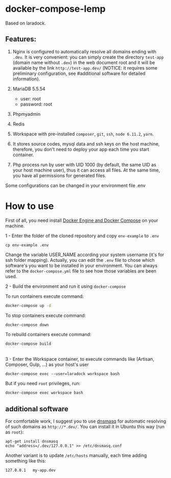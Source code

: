 docker-compose-lemp
===========

Based on laradock.

## Features:

1. Nginx is configured to automatically resolve all domains ending with `.dev`.
It is very convenient: you can simply create the directory `test-app` (domain name without `.dev`) in the
web document root and it will be available by the link `http://test-app.dev/` (NOTICE: it requires some preliminary
configuration, see #additional software for detailed information).

2. MariaDB 5.5.54
   * user: root
   * password: root
   
3. Phpmyadmin

4. Redis

5. Workspace with pre-installed `composer`, `git`, `ssh`, `node 6.11.2`, `yarn`.

6. It stores source codes, mysql data and ssh keys on the host machine, therefore, you don't need to deploy your app each
time you start container.

7. Php process run by user with UID 1000 (by default, the same UID as your host machine user),
thus it can access all files. At the same time, you have all permissions for generated files.

Some configurations can be changed in your environment file .env

# How to use

First of all, you need install [Docker Engine and Docker Compose](https://www.docker.com/) on your machine. 


1 - Enter the folder of the cloned repository and copy `env-example` to `.env`

```shell
cp env-example .env
```

Change the variable USER_NAME according your system username (it's for ssh folder mapping).
Actually, you can edit the `.env` file to chose which software's you want to be installed in your environment. You can always refer to the `docker-compose.yml` file to see how those variables are been used.


2 - Build the environment and run it using `docker-compose`

To run containers execute command:

```bash
docker-compose up -d
```

To stop containers execute command:

```bash
docker-compose down
```

To rebuild containers execute command:

```bash
docker-compose build
```

<br>
3 - Enter the Workspace container, to execute commands like (Artisan, Composer, Gulp, ...) as your host's user

```shell
docker-compose exec --user=laradock workspace bash
```

But if you need `root` privileges, run:

```bash
docker-compose exec workspace bash
```

## additional software

For comfortable work, I suggest you to use [dnsmasq](https://en.wikipedia.org/wiki/Dnsmasq) for automatic resolving of such domains as `http://*.dev/`.
You can install it in Ubuntu this way (run as `root`):

    apt-get install dnsmasq
    echo "address=/.dev/127.0.0.1" >> /etc/dnsmasq.conf

Another variant is to update `/etc/hosts` manually, each time adding something like this:

    127.0.0.1   my-app.dev

